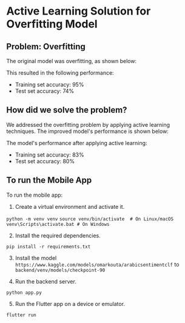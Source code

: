 # Active Learning Solution for Overfitting Model
## Problem: Overfitting
The original model was overfitting, as shown below:

This resulted in the following performance:
* Training set accuracy: 95%
* Test set accuracy: 74%

## How did we solve the problem?
We addressed the overfitting problem by applying active learning techniques. The improved model's performance is shown below:

The model's performance after applying active learning:
* Training set accuracy: 83%
* Test set accuracy: 80%

## To run the Mobile App
To run the mobile app:
1. Create a virtual environment and activate it.

`python -m venv venv`
`source venv/bin/activate  # On Linux/macOS`
`venv\Scripts\activate.bat # On Windows`

2. Install the required dependencies.

`pip install -r requirements.txt`

3. Install the model `https://www.kaggle.com/models/omarkouta/arabicsentimentclf` to `backend/venv/models/checkpoint-90`

4. Run the backend server.

`python app.py`

5. Run the Flutter app on a device or emulator.

`flutter run`
